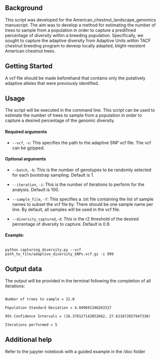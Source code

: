 ## Background

This script was developed for the American_chestnut_landscape_genomics manuscript. The aim was to develop a method for estimating the number of trees to sample from a population in order to capture a predifined percentage of diversity within a breeding population. Specifically, we sought to capture the adaptive diversity from Adaptive Units within TACF chestnut breeding program to deveop locally adapted, blight-resistent American chestnut trees.

## Getting Started

A vcf file should be made beforehand that contains only the putatively adaptive alleles that were previously identified.

## Usage

The script will be executed in the command line. This script can be used to estimate the number of trees to sample from a population in order to capture a desired percentage of the genomic diversity. 

#### Required arguments

- ```--vcf```, ```-v```: This specifies the path to the adaptive SNP vcf file. The vcf can be gzipped.

#### Optional arguments

- ```--batch```, ```-b```: This is the number of genotypes to be randomly selected for each bootstrap sampling. Default is 1.

- ```--iteration```, ```-i```: This is the number of iterations to perform for the analysis. Default is 100.

- ```--sample_file```, ```-f```: This specifies a .txt file containing the list of sample names to subset the vcf file by. There should be one sample name per line. By default, all samples will be used in the vcf file.

- ```--diversity_captured```,```-d```: This is the r2 threshold of the desired percentage of diversity to capture. Default is 0.9.

#### Example:

```

python capturing_diversity.py --vcf path_to_file/adaptive_diversity_SNPs.vcf.gz -i 999

```

## Output data

The output will be provided in the terminal following the completion of all iterations:

```

Number of trees to sample = 22.0 

Population Standard Deviation = 4.049691346263317 

95% Confidence Intervals = (16.378127142052662, 27.621872857947338) 

Iterations performed = 5

```

## Additional help

Refer to the jupyter notebook with a guided example in the /doc folder

